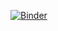[![Binder](https://mybinder.org/badge_logo.svg)](https://mybinder.org/v2/gh/MNP612/scattering_simulation/HEAD?filepath=https%3A%2F%2Fgithub.com%2FMNP612%2Fscattering_simulation%2Fblob%2Fmain%2Fscattering_simulation.ipynb)
